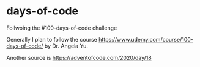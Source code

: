 # days-of-code
Follwoing the #100-days-of-code challenge

Generally I plan to follow the course
https://www.udemy.com/course/100-days-of-code/
by Dr. Angela Yu. 

Another source is 
https://adventofcode.com/2020/day/18

